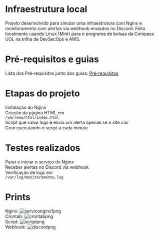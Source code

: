 # Infraestrutura local
Projeto desenvolvido para simular uma infraestrutura com Nginx e monitoramento com alertas via webhook enviados no Discord. Feito localmente usando Linux (Mint) para o programa de bolsas da Compass UOL na trilha de DevSecOps e AWS.

# Pré-requisitos e guias
Lista dos Pré-requisitos junto dos guias: [Pré-requisitos](pre_requisitos.md)  

# Etapas do projeto
Instalação do Nginx  
Criação da página HTML em  
```/var/www/html/index.html```    
Script que salva logs e envia um alerta apenas se o site cair  
Cron executando o script a cada minuto  

# Testes realizados
Parar e iniciar o serviço do Nginx  
Receber alertas no Discord via webhook  
Verificação de logs em  
```/var/log/monitoramento.log```
# Prints
Nginx: ![serviconginx1png](servico_nginx1.png)  
Crontab: ![crontabpng](crontab1.png)  
Script: ![scriptpng](script1.png)  
Webhook: ![discordpng](discord.png)  
